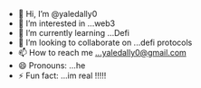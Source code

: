 - 👋 Hi, I’m @yaledally0
- 👀 I’m interested in ...web3 
- 🌱 I’m currently learning ...Defi 
- 💞️ I’m looking to collaborate on ...defi protocols 
- 📫 How to reach me ...yaledally0@gmail.com
- 😄 Pronouns: ...he
- ⚡ Fun fact: ...im real !!!!!

<!---
yaledally0/yaledally0 is a ✨ special ✨ repository because its `README.md` (this file) appears on your GitHub profile.
You can click the Preview link to take a look at your changes.
--->
